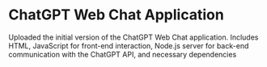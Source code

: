 # ChatGPT Web Chat Application
 Uploaded the initial version of the ChatGPT Web Chat application. Includes HTML, JavaScript for front-end interaction, Node.js server for back-end communication with the ChatGPT API, and necessary dependencies
